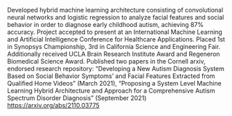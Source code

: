 Developed hybrid machine learning architecture consisting of convolutional neural networks and logistic regression to analyze facial features and social behavior in order to diagnose early childhood autism, achieving 87% accuracy. 
Project accepted to present at an International Machine Learning and Artificial Intelligence Conference for Healthcare Applications. Placed 1st in Synopsys Championship, 3rd in California Science and Engineering Fair. Additionally received UCLA Brain Research Institute Award and Regeneron Biomedical Science Award. 
Published two papers in the Cornell arxiv, endorsed research repository: “Developing a New Autism Diagnosis System Based on Social Behavior Symptoms’ and Facial Features Extracted from Qualified Home Videos” (March 2021), “Proposing a System Level Machine Learning Hybrid Architecture and Approach for a Comprehensive Autism Spectrum Disorder Diagnosis” (September 2021)
https://arxiv.org/abs/2110.03775
